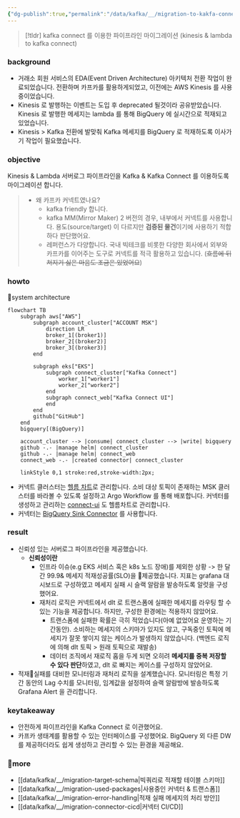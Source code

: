 ```yaml
---
{"dg-publish":true,"permalink":"/data/kafka/__/migration-to-kakfa-connect/","tags":["kafka","connect"],"dgLinkPreview":true,"noteIcon":"","created":"2024-10-02T18:51:46.478+09:00"}
---
```




> [!tldr] 
> kafka connect 를 이용한 파이프라인 마이그레이션 (kinesis & lambda to kafka connect)


### background


- 거래소 회원 서비스의 EDA(Event Driven Architecture) 아키텍처 전환 작업이 완료되었습니다. 전환하며 카프카를 활용하게되었고, 이전에는 AWS Kinesis 를 사용중이었습니다.
- Kinesis 로 발행하는 이벤트는 도입 후 deprecated 될것이라 공유받았습니다. Kinesis 로 발행한 메세지는 lambda 를 통해 BigQuery 에 실시간으로 적재되고 있었습니다.
- Kinesis > Kafka 전환에 발맞춰 Kafka 메세지를 BigQuery 로 적재하도록 이사가기 작업이 필요했습니다.


### objective
Kinesis & Lambda 서버로그 파이프라인을 Kafka & Kafka Connect 를 이용하도록 마이그레이션 합니다.


> - 왜 카프카 커넥트였나요?
>   - kafka friendly 합니다.
>   - kafka MM(Mirror Maker) 2 버전의 경우, 내부에서 커넥트를 사용합니다. 용도(source/target) 이 다르지만 **검증된 물건**이기에 사용하기 적합하다 판단했어요.
>   - 레퍼런스가 다양합니다. 국내 빅테크를 비롯한 다양한 회사에서 외부와 카프카를 이어주는 도구로 커넥트를 적극 활용하고 있습니다. (~~흐름에 뒤쳐지기 싫은 마음도 조금은 있었어요~~)


### howto
system architecture
```mermaid
flowchart TB
    subgraph aws["AWS"]
        subgraph account_cluster["ACCOUNT MSK"]
            direction LR
            broker_1[(broker1)]
            broker_2[(broker2)]
            broker_3[(broker3)]
        end
    
        subgraph eks["EKS"]
            subgraph connect_cluster["Kafka Connect"]
                worker_1["worker1"]
                worker_2["worker2"]
            end
            subgraph connect_web["Kafka Connect UI"]
            end
        end
        github["GitHub"]    
    end
    bigquery[(BigQuery)]

    account_cluster --> |consume| connect_cluster --> |write| bigquery
    github -.- |manage helm| connect_cluster
    github -.- |manage helm| connect_web
    connect_web -.- |created connector| connect_cluster

    linkStyle 0,1 stroke:red,stroke-width:2px;
```
- 커넥트 클러스터는 [헬름 차트](https://github.com/confluentinc/cp-helm-charts/blob/master/charts/cp-kafka-connect)로 관리합니다. 소비 대상 토픽이 존재하는 MSK 클러스터를 바라볼 수 있도록 설정하고 Argo Workflow 를 통해 배포합니다. 커넥터를 생성하고 관리하는 [connect-ui](https://github.com/lensesio/kafka-connect-ui) 도 헬름차트로 관리합니다.
- 커넥터는 [BigQuery Sink Connector](https://github.com/confluentinc/kafka-connect-bigquery) 를 사용합니다.


### result
- 신뢰성 있는 서버로그 파이프라인을 제공했습니다.
  - **신뢰성이란**
    - 인프라 이슈(e.g EKS 서비스 혹은 k8s 노드 장애)를 제외한 상황 -> 한 달간 99.9& 메세지 적재성공률(SLO)을 제공했습니다. 지표는 grafana 대시보드로 구성하였고 메세지 실패 시 슬랙 알람을 발송하도록 알럿을 구성했어요.
    - 재처리 로직은 커넥트에서 dlt 로 트랜스폼에 실패한 메세지를 라우팅 할 수 있는 기능을 제공합니다. 하지만, 구성한 환경에는 적용하지 않았어요.
      - 트랜스폼에 실패한 확률은 극히 적었습니다(아예 없었어요 운영하는 기간동안). 소비하는 메세지의 스키마가 있지도 않고, 구독중인 토픽에 메세지가 잘못 쌓이지 않는 케이스가 발생하지 않았습니다. (백엔드 로직에 의해 dlt 토픽 > 원래 토픽으로 재발송)
      - 데이터 조직에서 재로직 홉을 두게 되면 오히려 **메세지를 중복 저장할 수 있다 판단**하였고, dlt 로 빠지는 케이스를 구성하지 않았어요.
- 적재실패를 대비한 모니터링과 재처리 로직을 설계했습니다. 모니터링은 특정 기간 동안의 Lag 수치를 모니터링, 임계값을 설정하여 슬랙 알람방에 발송하도록 Grafana Alert 을 관리합니다.


### keytakeaway
- 안전하게 파이프라인을 Kafka Connect 로 이관했어요.
- 카프카 생태계를 활용할 수 있는 인터페이스를 구성했어요. BigQuery 외 다른 DW 를 제공하더라도 쉽게 생성하고 관리할 수 있는 환경을 제공해요.


### more
- [[data/kafka/__/migration-target-schema\|빅쿼리로 적재할 테이블 스키마]]
- [[data/kafka/__/migration-used-packages\|사용중인 커넥터 & 트랜스폼]]
- [[data/kafka/__/migration-error-handling\|적재 실패 메세지의 처리 방안]]
- [[data/kafka/__/migration-connector-cicd\|커넥터 CI/CD]]
